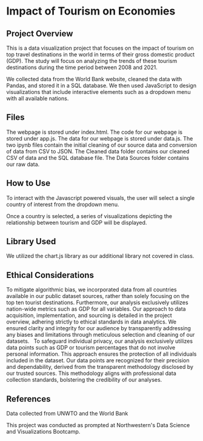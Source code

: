 # Impact of Tourism on Economies
## Project Overview
This is a data visualization project that focuses on the impact of tourism on top travel destinations in the world in terms of their gross domestic product (GDP). The study will focus on analyzing the trends of these tourism destinations during the time period between 2008 and 2021.

We collected data from the World Bank website, cleaned the data with Pandas, and stored it in a SQL database. We then used JavaScript to design visualizations that include interactive elements such as a dropdown menu with all available nations.

## Files
The webpage is stored under index.html.
The code for our webpage is stored under app.js.
The data for our webpage is stored under data.js.
The two ipynb files contain the initial cleaning of our source data and conversion of data from CSV to JSON.
The Cleaned data folder contains our cleaned CSV of data and the SQL database file.
The Data Sources folder contains our raw data.

## How to Use
To interact with the Javascript powered visuals, the user will select a single country of interest from the dropdown menu.

Once a country is selected, a series of visualizations depicting the relationship between tourism and GDP will be displayed.

## Library Used
We utilized the chart.js library as our additional library not covered in class.

## Ethical Considerations
To mitigate algorithmic bias, we incorporated data from all countries available in our public dataset sources, rather than solely focusing on the top ten tourist destinations. Furthermore, our analysis exclusively utilizes nation-wide metrics such as GDP for all variables. Our approach to data acquisition, implementation, and sourcing is detailed in the project overview, adhering strictly to ethical standards in data analytics. We ensured clarity and integrity for our audience by transparently addressing any biases and limitations through meticulous selection and cleaning of our datasets.
 
To safeguard individual privacy, our analysis exclusively utilizes data points such as GDP or tourism percentages that do not involve personal information. This approach ensures the protection of all individuals included in the dataset. Our data points are recognized for their precision and dependability, derived from the transparent methodology disclosed by our trusted sources. This methodology aligns with professional data collection standards, bolstering the credibility of our analyses. 

## References
Data collected from UNWTO and the World Bank

This project was conducted as prompted at Northwestern's Data Science and Visualizations Bootcamp.
